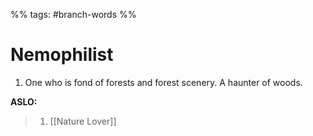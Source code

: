 %% tags: #branch-words %%
# Nemophilist
1. One who is fond of forests and forest scenery. A haunter of woods.




**ASLO:**
> 1. [[Nature Lover]]
